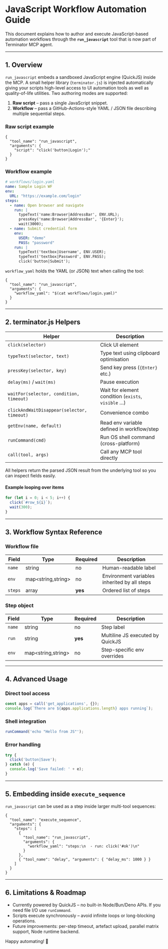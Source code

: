 # JavaScript Workflow Automation Guide

This document explains how to author and execute JavaScript-based automation workflows through the **`run_javascript`** tool that is now part of Terminator MCP agent.

---

## 1. Overview

`run_javascript` embeds a sandboxed JavaScript engine (QuickJS) inside the MCP. A small helper library (`terminator.js`) is injected automatically giving your scripts high-level access to UI automation tools as well as quality-of-life utilities. Two authoring modes are supported:

1. **Raw script** – pass a single JavaScript snippet.
2. **Workflow** – pass a GitHub-Actions-style YAML / JSON file describing multiple sequential steps.

### Raw script example

```jsonc
{
  "tool_name": "run_javascript",
  "arguments": {
    "script": "click('button|Login');"
  }
}
```

### Workflow example

```yaml
# workflows/login.yaml
name: Sample Login WF
env:
  URL: "https://example.com/login"
steps:
  - name: Open browser and navigate
    run: |
      typeText('name:Browser|AddressBar', ENV.URL);
      pressKey('name:Browser|AddressBar', '{Enter}');
      wait(3000);
  - name: Submit credential form
    env:
      USER: "demo"
      PASS: "password"
    run: |
      typeText('textbox|Username', ENV.USER);
      typeText('textbox|Password', ENV.PASS);
      click('button|Submit');
```

`workflow_yaml` holds the YAML (or JSON) text when calling the tool:

```jsonc
{
  "tool_name": "run_javascript",
  "arguments": {
    "workflow_yaml": "$(cat workflows/login.yaml)"
  }
}
```

---

## 2. terminator.js Helpers

| Helper | Description |
|--------|-------------|
| `click(selector)` | Click UI element |
| `typeText(selector, text)` | Type text using clipboard optimisation |
| `pressKey(selector, key)` | Send key press (`{Enter}` etc.) |
| `delay(ms)` / `wait(ms)` | Pause execution |
| `waitFor(selector, condition, timeout)` | Wait for element condition (`exists`, `visible` …) |
| `clickAndWaitDisappear(selector, timeout)` | Convenience combo |
| `getEnv(name, default)` | Read env variable defined in workflow/step |
| `runCommand(cmd)` | Run OS shell command (cross-platform) |
| `call(tool, args)` | Call any MCP tool directly |

All helpers return the parsed JSON result from the underlying tool so you can inspect fields easily.

#### Example looping over items

```js
for (let i = 0; i < 5; i++) {
  click(`#row_${i}`);
  wait(300);
}
```

---

## 3. Workflow Syntax Reference

### Workflow file

| Field | Type | Required | Description |
|-------|------|----------|-------------|
| `name` | string | no | Human-readable label |
| `env` | map<string,string> | no | Environment variables inherited by all steps |
| `steps` | array<Step> | **yes** | Ordered list of steps |

### Step object

| Field | Type | Required | Description |
|-------|------|----------|-------------|
| `name` | string | no | Step label |
| `run` | string | **yes** | Multiline JS executed by QuickJS |
| `env` | map<string,string> | no | Step-specific env overrides |

---

## 4. Advanced Usage

### Direct tool access

```js
const apps = call('get_applications', {});
console.log(`There are ${apps.applications.length} apps running`);
```

### Shell integration

```js
runCommand('echo "Hello from JS"');
```

### Error handling

```js
try {
  click('button|Save');
} catch (e) {
  console.log('Save failed: ' + e);
}
```

---

## 5. Embedding inside `execute_sequence`

`run_javascript` can be used as a step inside larger multi-tool sequences:

```jsonc
{
  "tool_name": "execute_sequence",
  "arguments": {
    "steps": [
      {
        "tool_name": "run_javascript",
        "arguments": {
          "workflow_yaml": "steps:\n  - run: click('#ok')\n"
        }
      },
      { "tool_name": "delay", "arguments": { "delay_ms": 1000 } }
    ]
  }
}
```

---

## 6. Limitations & Roadmap

* Currently powered by QuickJS – no built-in Node/Bun/Deno APIs. If you need file I/O use `runCommand`.
* Scripts execute synchronously – avoid infinite loops or long-blocking operations.
* Future improvements: per-step timeout, artefact upload, parallel matrix support, Node runtime backend.

Happy automating! 🎉